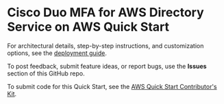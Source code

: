 # Cisco Duo MFA for AWS Directory Service on AWS Quick Start

For architectural details, step-by-step instructions, and customization options, see the [deployment guide](https://fwd.aws/n7wKB?).

To post feedback, submit feature ideas, or report bugs, use the **Issues** section of this GitHub repo.

To submit code for this Quick Start, see the [AWS Quick Start Contributor's Kit](https://aws-quickstart.github.io/).
